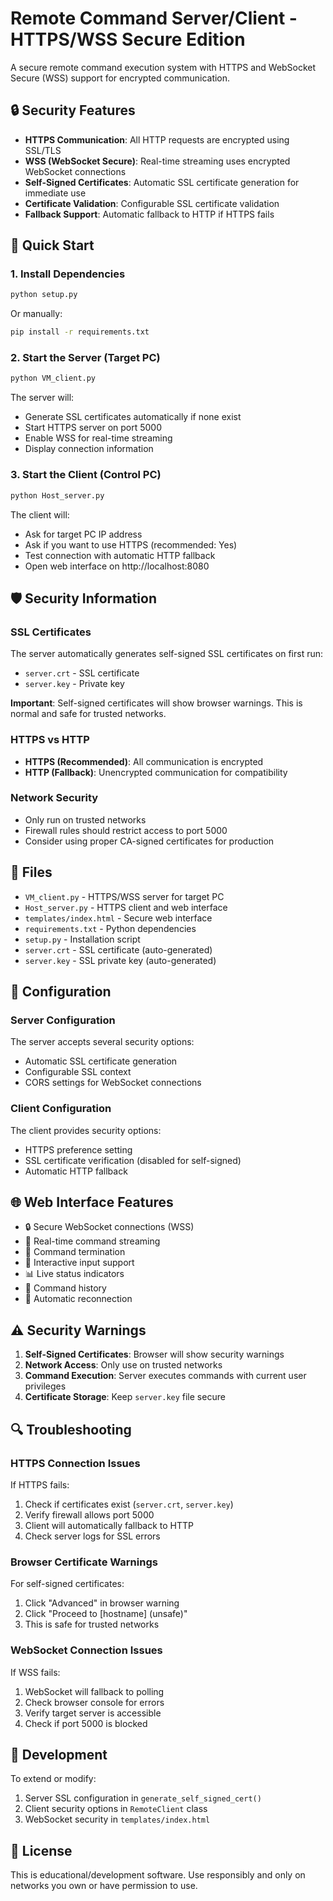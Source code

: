# Remote Command Server/Client - HTTPS/WSS Secure Edition

A secure remote command execution system with HTTPS and WebSocket Secure (WSS) support for encrypted communication.

## 🔒 Security Features

- **HTTPS Communication**: All HTTP requests are encrypted using SSL/TLS
- **WSS (WebSocket Secure)**: Real-time streaming uses encrypted WebSocket connections
- **Self-Signed Certificates**: Automatic SSL certificate generation for immediate use
- **Certificate Validation**: Configurable SSL certificate validation
- **Fallback Support**: Automatic fallback to HTTP if HTTPS fails

## 🚀 Quick Start

### 1. Install Dependencies

```bash
python setup.py
```

Or manually:
```bash
pip install -r requirements.txt
```

### 2. Start the Server (Target PC)

```bash
python VM_client.py
```

The server will:
- Generate SSL certificates automatically if none exist
- Start HTTPS server on port 5000
- Enable WSS for real-time streaming
- Display connection information

### 3. Start the Client (Control PC)

```bash
python Host_server.py
```

The client will:
- Ask for target PC IP address
- Ask if you want to use HTTPS (recommended: Yes)
- Test connection with automatic HTTP fallback
- Open web interface on http://localhost:8080

## 🛡️ Security Information

### SSL Certificates

The server automatically generates self-signed SSL certificates on first run:
- `server.crt` - SSL certificate
- `server.key` - Private key

**Important**: Self-signed certificates will show browser warnings. This is normal and safe for trusted networks.

### HTTPS vs HTTP

- **HTTPS (Recommended)**: All communication is encrypted
- **HTTP (Fallback)**: Unencrypted communication for compatibility

### Network Security

- Only run on trusted networks
- Firewall rules should restrict access to port 5000
- Consider using proper CA-signed certificates for production

## 📁 Files

- `VM_client.py` - HTTPS/WSS server for target PC
- `Host_server.py` - HTTPS client and web interface
- `templates/index.html` - Secure web interface
- `requirements.txt` - Python dependencies
- `setup.py` - Installation script
- `server.crt` - SSL certificate (auto-generated)
- `server.key` - SSL private key (auto-generated)

## 🔧 Configuration

### Server Configuration

The server accepts several security options:
- Automatic SSL certificate generation
- Configurable SSL context
- CORS settings for WebSocket connections

### Client Configuration

The client provides security options:
- HTTPS preference setting
- SSL certificate verification (disabled for self-signed)
- Automatic HTTP fallback

## 🌐 Web Interface Features

- 🔒 Secure WebSocket connections (WSS)
- 📡 Real-time command streaming
- 🛑 Command termination
- 📝 Interactive input support
- 📊 Live status indicators
- 📜 Command history
- 🔄 Automatic reconnection

## ⚠️ Security Warnings

1. **Self-Signed Certificates**: Browser will show security warnings
2. **Network Access**: Only use on trusted networks
3. **Command Execution**: Server executes commands with current user privileges
4. **Certificate Storage**: Keep `server.key` file secure

## 🔍 Troubleshooting

### HTTPS Connection Issues

If HTTPS fails:
1. Check if certificates exist (`server.crt`, `server.key`)
2. Verify firewall allows port 5000
3. Client will automatically fallback to HTTP
4. Check server logs for SSL errors

### Browser Certificate Warnings

For self-signed certificates:
1. Click "Advanced" in browser warning
2. Click "Proceed to [hostname] (unsafe)"
3. This is safe for trusted networks

### WebSocket Connection Issues

If WSS fails:
1. WebSocket will fallback to polling
2. Check browser console for errors
3. Verify target server is accessible
4. Check if port 5000 is blocked

## 📝 Development

To extend or modify:
1. Server SSL configuration in `generate_self_signed_cert()`
2. Client security options in `RemoteClient` class
3. WebSocket security in `templates/index.html`

## 📄 License

This is educational/development software. Use responsibly and only on networks you own or have permission to use.
